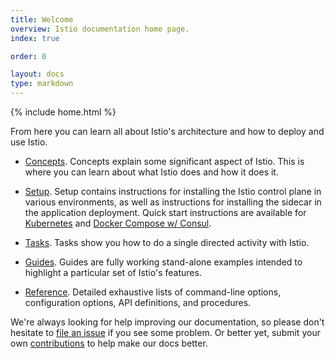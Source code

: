 ```yaml
---
title: Welcome
overview: Istio documentation home page.
index: true

order: 0

layout: docs
type: markdown
---
```

{% include home.html %}

From here you can learn all about Istio's architecture and how to deploy and use Istio.

- [Concepts]({{home}}/docs/concepts/). Concepts explain some significant aspect of Istio. This
is where you can learn about what Istio does and how it does it.

- [Setup]({{home}}/docs/setup/). Setup contains instructions for installing
  the Istio control plane in various environments, as well as instructions
  for installing the sidecar in the application deployment. Quick start
  instructions are available for
  [Kubernetes]({{home}}/docs/setup/kubernetes/quick-start.html) and
  [Docker Compose w/ Consul]({{home}}/docs/setup/consul/quick-start.html).

- [Tasks]({{home}}/docs/tasks/). Tasks show you how to do a single directed activity with Istio.

- [Guides]({{home}}/docs/guides/). Guides are fully working stand-alone examples
intended to highlight a particular set of Istio's features.

- [Reference]({{home}}/docs/reference/). Detailed exhaustive lists of
command-line options, configuration options, API definitions, and procedures.

We're always looking for help improving our documentation, so please don't hesitate to
[file an issue](https://github.com/istio/istio.github.io/issues/new) if you see some problem.
Or better yet, submit your own [contributions]({{home}}/docs/welcome/contribute/editing.html) to help
make our docs better.

